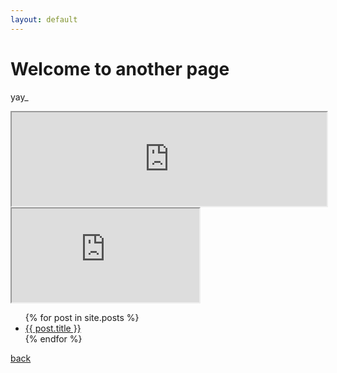 ```yaml
---
layout: default
---
```


# Welcome to another page

yay_

<iframe width="100%" src="https://script.google.com/macros/s/AKfycbxGFscBnIwzmoetzX_FlfU8Ixt4qob92jErww2Tkg/exec"></iframe>

<iframe src="https://kellyferrone-211016.appspot.com/" style="overflow: auto;"></iframe>


<ul>
  {% for post in site.posts %}
    <li>
      <a href="{{ post.url }}">{{ post.title }}</a>
    </li>
  {% endfor %}
</ul>

[back](./)
